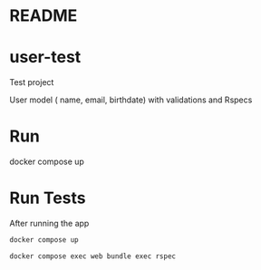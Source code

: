 # README

# user-test

Test project

User model ( name, email, birthdate) with validations
and Rspecs

# Run

docker compose up

# Run Tests

After running the app

```bash
docker compose up
```

```bash
docker compose exec web bundle exec rspec
```
